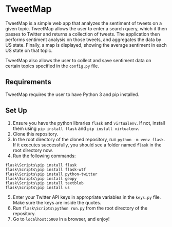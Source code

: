 # TweetMap

TweetMap is a simple web app that analyzes the sentiment of tweets on a given topic. TweetMap allows the user to enter a search query, which it then passes to Twitter and returns a collection of tweets. The application then performs sentiment analysis on those tweets, and aggregates the data by US state. Finally, a map is displayed, showing the average sentiment in each US state on that topic.

TweetMap also allows the user to collect and save sentiment data on certain topics specified in the ```config.py``` file.

## Requirements

TweetMap requires the user to have Python 3 and pip installed.

## Set Up

1. Ensure you have the python libraries ```flask``` and ```virtualenv```. If not, install them using ```pip install flask``` and ```pip install virtualenv```.
2. Clone this repository.
3. In the root directory of the cloned repository, run ```python -m venv flask```. If it executes successfully, you should see a folder named ```flask``` in the root directory now.
4. Run the following commands:
```
flask\Scripts\pip install flask
flask\Scripts\pip install flask-wtf
flask\Scripts\pip install python-twitter
flask\Scripts\pip install geopy
flask\Scripts\pip install textblob
flask\Scripts\pip install us
```
5. Enter your Twitter API keys in appropriate variables in the ```keys.py``` file. Make sure the keys are inside the quotes.
6. Run ```flask\Scripts\python run.py``` from the root directory of the repository.
7. Go to ```localhost:5000``` in a browser, and enjoy!
